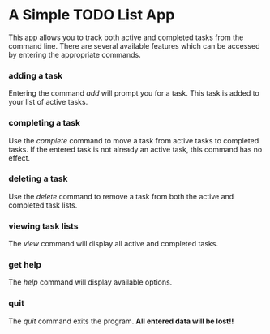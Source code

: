 # A Simple TODO List App

This app allows you to track both active and completed tasks from the command line.
There are several available features which can be accessed by entering the appropriate commands.

### adding a task

Entering the command *add* will prompt you for a task.
This task is added to your list of active tasks.

### completing a task

Use the *complete* command to move a task from active tasks to completed tasks.
If the entered task is not already an active task, this command has no effect.

### deleting a task

Use the *delete* command to remove a task from both the active and completed task lists.

### viewing task lists

The *view* command will display all active and completed tasks.

### get help

The *help* command will display available options.

### quit

The *quit* command exits the program.
**All entered data will be lost!!**